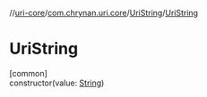 //[uri-core](../../../index.md)/[com.chrynan.uri.core](../index.md)/[UriString](index.md)/[UriString](-uri-string.md)

# UriString

[common]\
constructor(value: [String](https://kotlinlang.org/api/core/kotlin-stdlib/kotlin/-string/index.html))
